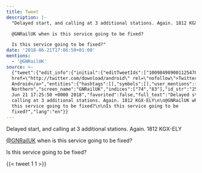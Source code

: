 ```yaml
---
title: Tweet
description: |-
  "Delayed start, and calling at 3 additional stations. Again. 1812 KGX-ELY

  @GNRailUK when is this service going to be fixed?

  Is this service going to be fixed?"
date: '2018-06-21T17:06:50+01:00'
mentions:
  - '@GNRailUK'
source: >-
  {"tweet":{"edit_info":{"initial":{"editTweetIds":["1009849890011254785"],"editableUntil":"2018-06-21T18:25:50.539Z","editsRemaining":"5","isEditEligible":true}},"retweeted":false,"source":"<a
  href=\"http://twitter.com/download/android\" rel=\"nofollow\">Twitter for
  Android</a>","entities":{"hashtags":[],"symbols":[],"user_mentions":[{"name":"Great
  Northern","screen_name":"GNRailUK","indices":["74","83"],"id_str":"2589687589","id":"2589687589"}],"urls":[]},"display_text_range":["0","159"],"favorite_count":"1","id_str":"1009849890011254785","truncated":false,"retweet_count":"1","id":"1009849890011254785","created_at":"Thu
  Jun 21 17:25:50 +0000 2018","favorited":false,"full_text":"Delayed start, and
  calling at 3 additional stations. Again. 1812 KGX-ELY\n\n@GNRailUK when is
  this service going to be fixed?\n\nIs this service going to be
  fixed?","lang":"en"}}
---
```

Delayed start, and calling at 3 additional stations. Again. 1812 KGX-ELY

[@GNRailUK](https://twitter.com/@GNRailUK) when is this service going to be fixed?

Is this service going to be fixed?
    
{{< tweet 1 1 >}}
    
